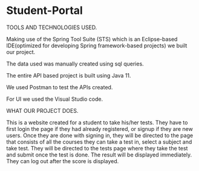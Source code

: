 # Student-Portal

TOOLS AND TECHNOLOGIES USED.

Making use of the Spring Tool Suite (STS) which is an Eclipse-based IDE(optimized for developing Spring framework-based projects) we built our project.

The data used was manually created using sql queries.

The entire API based project is built using Java 11.

We used Postman to test the APIs created.

For UI we used the Visual Studio code.



WHAT OUR PROJECT DOES.

This is a website created for a student to take his/her tests.
They have to first login the page if they had already registered, or signup if they are new users. Once they are done with signing in, they will be directed to the page that consists of all the courses they can take a test in, select a subject and take test.
They will be directed to the tests page where they take the test and submit once the test is done. The result will be displayed immediately. They can log out after the score is displayed.
